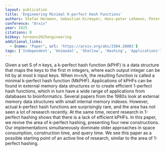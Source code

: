 ```yaml
---
layout: publication
title: 'Engineering Minimal K-perfect Hash Functions'
authors: Stefan Hermann, Sebastian Kirmayer, Hans-peter Lehmann, Peter Sanders, Stefan Walzer
conference: "Arxiv"
year: 2025
citations: 0
bibkey: hermann2025engineering
additional_links:
  - {name: "Paper", url: 'https://arxiv.org/abs/2504.20001'}
tags: ['Independent', 'Unimodal', 'Shallow', 'Hashing', 'Applications']
---
```

Given a set S of n keys, a k-perfect hash function (kPHF) is a data structure
that maps the keys to the first m integers, where each output integer can be
hit by at most k input keys. When m=n/k, the resulting function is called a
minimal k-perfect hash function (MkPHF). Applications of kPHFs can be found in
external memory data structures or to create efficient 1-perfect hash
functions, which in turn have a wide range of applications from databases to
bioinformatics. Several papers from the 1980s look at external memory data
structures with small internal memory indexes. However, actual k-perfect hash
functions are surprisingly rare, and the area has not seen a lot of research
recently. At the same time, recent research in 1-perfect hashing shows that
there is a lack of efficient kPHFs. In this paper, we revive the area of
k-perfect hashing, presenting four new constructions. Our implementations
simultaneously dominate older approaches in space consumption, construction
time, and query time. We see this paper as a possible starting point of an
active line of research, similar to the area of 1-perfect hashing.
